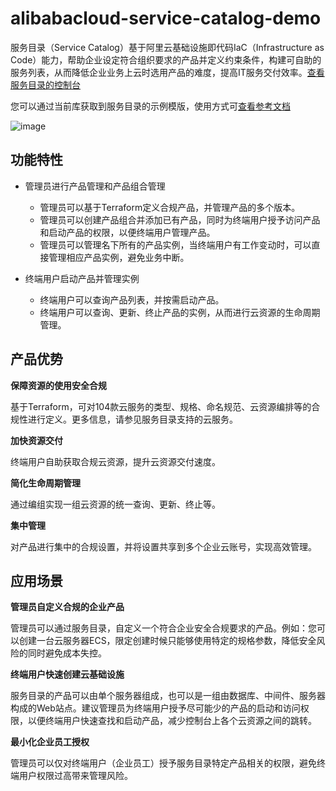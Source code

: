 # alibabacloud-service-catalog-demo

服务目录（Service Catalog）基于阿里云基础设施即代码IaC（Infrastructure as Code）能力，帮助企业设定符合组织要求的产品并定义约束条件，构建可自助的服务列表，从而降低企业业务上云时选用产品的难度，提高IT服务交付效率。[查看服务目录的控制台](https://servicecatalog.console.aliyun.com/welcome)

您可以通过当前库获取到服务目录的示例模版，使用方式可[查看参考文档](https://help.aliyun.com/document_detail/403733.html)


![image](https://user-images.githubusercontent.com/100276871/156296303-586bd303-2f64-4028-8a9a-e4650e2a4644.png)


## 功能特性

- 管理员进行产品管理和产品组合管理
  - 管理员可以基于Terraform定义合规产品，并管理产品的多个版本。
  - 管理员可以创建产品组合并添加已有产品，同时为终端用户授予访问产品和启动产品的权限，以便终端用户管理产品。
  - 管理员可以管理名下所有的产品实例，当终端用户有工作变动时，可以直接管理相应产品实例，避免业务中断。

- 终端用户启动产品并管理实例
  - 终端用户可以查询产品列表，并按需启动产品。
  - 终端用户可以查询、更新、终止产品的实例，从而进行云资源的生命周期管理。


## 产品优势

**保障资源的使用安全合规**

基于Terraform，可对104款云服务的类型、规格、命名规范、云资源编排等的合规性进行定义。更多信息，请参见服务目录支持的云服务。

**加快资源交付**

终端用户自助获取合规云资源，提升云资源交付速度。

**简化生命周期管理**

通过编组实现一组云资源的统一查询、更新、终止等。

**集中管理**

对产品进行集中的合规设置，并将设置共享到多个企业云账号，实现高效管理。


## 应用场景

**管理员自定义合规的企业产品**

管理员可以通过服务目录，自定义一个符合企业安全合规要求的产品。例如：您可以创建一台云服务器ECS，限定创建时候只能够使用特定的规格参数，降低安全风险的同时避免成本失控。

**终端用户快速创建云基础设施**

服务目录的产品可以由单个服务器组成，也可以是一组由数据库、中间件、服务器构成的Web站点。建议管理员为终端用户授予尽可能少的产品的启动和访问权限，以便终端用户快速查找和启动产品，减少控制台上各个云资源之间的跳转。

**最小化企业员工授权**

管理员可以仅对终端用户（企业员工）授予服务目录特定产品相关的权限，避免终端用户权限过高带来管理风险。
